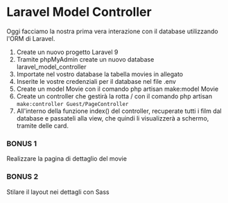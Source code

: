 # Laravel Model Controller

Oggi facciamo la nostra prima vera interazione con il database utilizzando l'ORM di Laravel.

1. Create un nuovo progetto Laravel 9
2. Tramite phpMyAdmin create un nuovo database laravel_model_controller
3. Importate nel vostro database la tabella movies in allegato
4. Inserite le vostre credenziali per il database nel file .env
5. Create un model Movie con il comando php artisan make:model Movie
6. Create un controller che gestirà la rotta / con il comando php artisan `make:controller Guest/PageController`
7. All'interno della funzione index() del controller, recuperate tutti i film dal database e passateli alla view, che quindi li visualizzerà a schermo, tramite delle card.

### BONUS 1

Realizzare la pagina di dettaglio del movie

### BONUS 2

Stilare il layout nei dettagli con Sass
